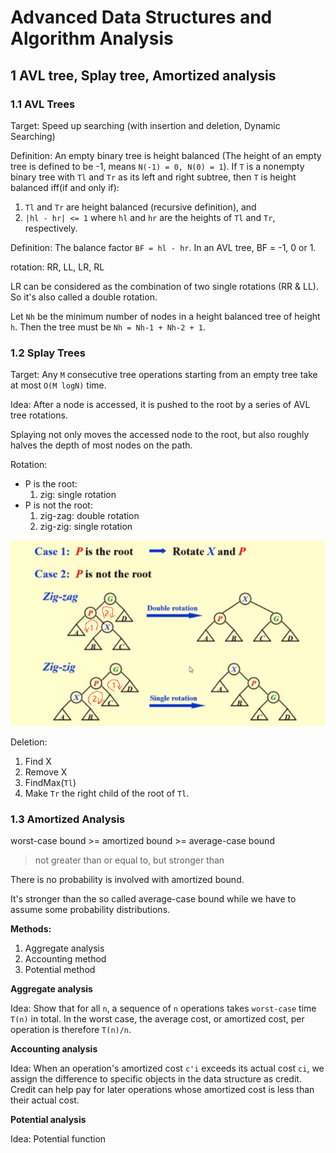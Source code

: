 # Advanced Data Structures and Algorithm Analysis

## 1 AVL tree, Splay tree, Amortized analysis

### 1.1 AVL Trees

Target: Speed up searching (with insertion and deletion, Dynamic Searching)

Definition: An empty binary tree is height balanced (The height of an empty tree is defined to be -1, means `N(-1) = 0, N(0) = 1`). If `T` is a nonempty binary tree with `Tl` and `Tr` as its left and right subtree, then `T` is height balanced iff(if and only if):
1. `Tl` and `Tr` are height balanced (recursive definition), and
2. `|hl - hr| <= 1` where `hl` and `hr` are the heights of `Tl` and `Tr`, respectively.

Definition: The balance factor `BF = hl - hr`. In an AVL tree, BF = -1, 0 or 1.

rotation: RR, LL, LR, RL

LR can be considered as the combination of two single rotations (RR & LL). So it's also called a double rotation.

Let `Nh` be the minimum number of nodes in a height balanced tree of height `h`. Then the tree must be `Nh = Nh-1 + Nh-2 + 1`.

### 1.2 Splay Trees

Target: Any `M` consecutive tree operations starting from an empty tree take at most `O(M logN)` time.

Idea: After a node is accessed, it is pushed to the root by a series of AVL tree rotations.

Splaying not only moves the accessed node to the root, but also roughly halves the depth of most nodes on the path.

Rotation:
* P is the root:
    1. zig: single rotation
* P is not the root:
    1. zig-zag: double rotation
    2. zig-zig: single rotation

![splay_tree_rotate](./pic/splay_tree_rotate.png)

Deletion:
1. Find X
2. Remove X
3. FindMax(`Tl`)
4. Make `Tr` the right child of the root of `Tl`.

### 1.3 Amortized Analysis

worst-case bound >= amortized bound >= average-case bound
> not greater than or equal to, but stronger than

There is no probability is involved with amortized bound.

It's stronger than the so called average-case bound while we have to assume some probability distributions.

**Methods:**
1. Aggregate analysis
2. Accounting method
3. Potential method

**Aggregate analysis**

Idea: Show that for all `n`, a sequence of `n` operations takes `worst-case` time `T(n)` in total. In the worst case, the average cost, or amortized cost, per operation is therefore `T(n)/n`.

**Accounting analysis**

Idea: When an operation's amortized cost `c'i` exceeds its actual cost `ci`, we assign the difference to specific objects in the data structure as credit. Credit can help pay for later operations whose amortized cost is less than their actual cost.

**Potential analysis**

Idea: Potential function


